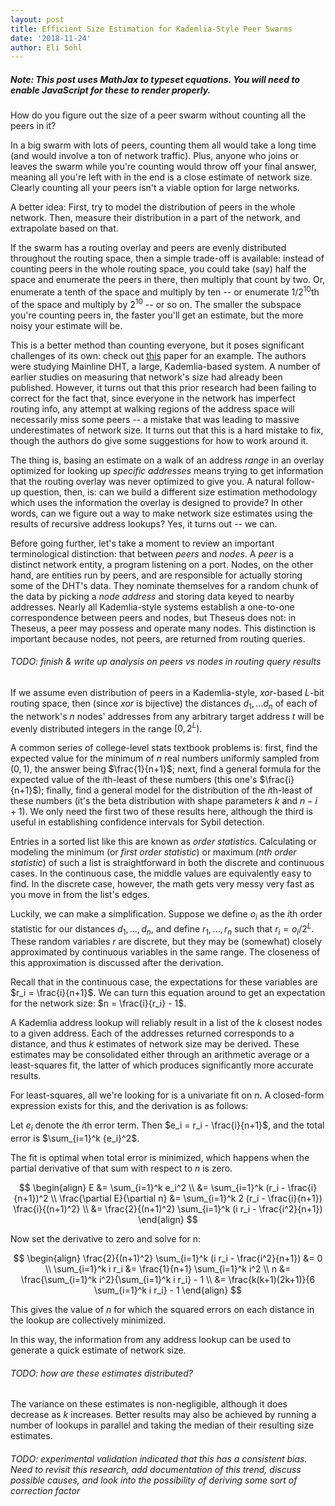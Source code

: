 ```yaml
---
layout: post
title: Efficient Size Estimation for Kademlia-Style Peer Swarms
date: '2018-11-24'
author: Eli Sohl
---
```



<h5 id="noscript_notice">Note: This post uses MathJax to typeset equations. You will need to enable JavaScript for these to render properly.</h5>
<script src="/sohliloquies/assets/js/noscriptnoticer.js"></script>

How do you figure out the size of a peer swarm without counting all the peers in it?

In a big swarm with lots of peers, counting them all would take a long time (and would involve a ton of network traffic). Plus, anyone who joins or leaves the swarm while you're counting would throw off your final answer, meaning all you're left with in the end is a close estimate of network size. Clearly counting all your peers isn't a viable option for large networks.

A better idea: First, try to model the distribution of peers in the whole network. Then, measure their distribution in a part of the network, and extrapolate based on that.

If the swarm has a routing overlay and peers are evenly distributed throughout the routing space, then a simple trade-off is available: instead of counting peers in the whole routing space, you could take (say) half the space and enumerate the peers in there, then multiply that count by two. Or, enumerate a tenth of the space and multiply by ten -- or enumerate $1/2^{10}$th of the space and multiply by $2^{10}$ -- or so on. The smaller the subspace you're counting peers in, the faster you'll get an estimate, but the more noisy your estimate will be.

This is a better method than counting everyone, but it poses significant challenges of its own: check out [this](#https://www.cs.helsinki.fi/u/lxwang/publications/P2P2013_13.pdf) paper for an example. The authors were studying Mainline DHT, a large, Kademlia-based system. A number of earlier studies on measuring that network's size had already been published. However, it turns out that this prior research had been failing to correct for the fact that, since everyone in the network has imperfect routing info, any attempt at walking regions of the address space will necessarily miss some peers -- a mistake that was leading to massive underestimates of network size. It turns out that this is a hard mistake to fix, though the authors do give some suggestions for how to work around it.

The thing is, basing an estimate on a walk of an address _range_ in an overlay optimized for looking up _specific addresses_ means trying to get information that the routing overlay was never optimized to give you. A natural follow-up question, then, is: can we build a different size estimation methodology which uses the information the overlay is designed to provide? In other words, can we figure out a way to make network size estimates using the results of recursive address lookups? Yes, it turns out -- we can.

Before going further, let's take a moment to review an important terminological distinction: that between _peers_ and _nodes_. A _peer_ is a distinct network entity, a program listening on a port. Nodes, on the other hand, are entities run by peers, and are responsible for actually storing some of the DHT's data. They nominate themselves for a random chunk of the data by picking a _node address_ and storing data keyed to nearby addresses. Nearly all Kademlia-style systems establish a one-to-one correspondence between peers and nodes, but Theseus does not: in Theseus, a peer may possess and operate many nodes. This distinction is important because nodes, not peers, are returned from routing queries.

<h6>TODO: finish & write up analysis on peers vs nodes in routing query results</h6>

If we assume even distribution of peers in a Kademlia-style, $xor$-based $L$-bit routing space, then (since $xor$ is bijective) the distances $d_1, \ldots d_n$ of each of the network's $n$ nodes' addresses from any arbitrary target address $t$ will be evenly distributed integers in the range $[0, 2^L)$.

A common series of college-level stats textbook problems is: first, find the expected value for the minimum of $n$ real numbers uniformly sampled from $(0, 1)$, the answer being $\frac{1}{n+1}$; next, find a general formula for the expected value of the $i$th-least of these numbers (this one's $\frac{i}{n+1}$); finally, find a general model for the distribution of the $i$th-least of these numbers (it's the beta distribution with shape parameters $k$ and $n-i+1$). We only need the first two of these results here, although the third is useful in establishing confidence intervals for Sybil detection.

Entries in a sorted list like this are known as _order statistics_. Calculating or modeling the minimum (or _first order statistic_) or maximum (_nth order statistic_) of such a list is straightforward in both the discrete and continuous cases. In the continuous case, the middle values are equivalently easy to find. In the discrete case, however, the math gets very messy very fast as you move in from the list's edges.

Luckily, we can make a simplification. Suppose we define $o_i$ as the $i$th order statistic for our distances $d_1, \ldots, d_n$, and define $r_1, \ldots, r_n$ such that $r_i = o_i / 2^L$. These random variables $r$ are discrete, but they may be (somewhat) closely approximated by continuous variables in the same range. The closeness of this approximation is discussed after the derivation.

Recall that in the continuous case, the expectations for these variables are $r_i = \frac{i}{n+1}$. We can turn this equation around to get an expectation for the network size: $n = \frac{i}{r_i} - 1$.

A Kademlia address lookup will reliably result in a list of the $k$ closest nodes to a given address. Each of the addresses returned corresponds to a distance, and thus $k$ estimates of network size may be derived. These estimates may be consolidated either through an arithmetic average or a least-squares fit, the latter of which produces significantly more accurate results.

For least-squares, all we're looking for is a univariate fit on $n$. A closed-form expression exists for this, and the derivation is as follows:

Let $e_i$ denote the $i$th error term. Then $e_i = r_i - \frac{i}{n+1}$, and the total error is $\sum_{i=1}^k {e_i}^2$.

The fit is optimal when total error is minimized, which happens when the partial derivative of that sum with respect to $n$ is zero.

$$
\begin{align}
E &= \sum_{i=1}^k e_i^2 \\
&= \sum_{i=1}^k (r_i - \frac{i}{n+1})^2 \\
\frac{\partial E}{\partial n} &= \sum_{i=1}^k 2 (r_i - \frac{i}{n+1}) \frac{i}{(n+1)^2} \\
&= \frac{2}{(n+1)^2} \sum_{i=1}^k (i r_i - \frac{i^2}{n+1})
\end{align}
$$

Now set the derivative to zero and solve for n:

$$
\begin{align}
\frac{2}{(n+1)^2} \sum_{i=1}^k (i r_i - \frac{i^2}{n+1}) &= 0 \\
\sum_{i=1}^k i r_i &= \frac{1}{n+1} \sum_{i=1}^k i^2 \\
n &= \frac{\sum_{i=1}^k i^2}{\sum_{i=1}^k i r_i} - 1 \\
&= \frac{k(k+1)(2k+1)}{6 \sum_{i=1}^k i r_i} - 1
\end{align}
$$

This gives the value of $n$ for which the squared errors on each distance in the lookup are collectively minimized.

In this way, the information from any address lookup can be used to generate a quick estimate of network size.

<h6>TODO: how are these estimates distributed?</h6>

The variance on these estimates is non-negligible, although it does decrease as $k$ increases. Better results may also be achieved by running a number of lookups in parallel and taking the median of their resulting size estimates.

<h6>TODO: experimental validation indicated that this has a consistent bias. Need to revisit this research, add documentation of this trend, discuss possible causes, and look into the possibility of deriving some sort of correction factor</h6>
